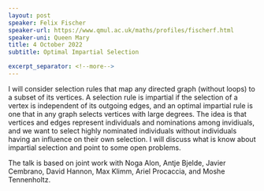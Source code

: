 ```yaml
---
layout: post
speaker: Felix Fischer
speaker-url: https://www.qmul.ac.uk/maths/profiles/fischerf.html
speaker-uni: Queen Mary
title: 4 October 2022
subtitle: Optimal Impartial Selection

excerpt_separator: <!--more-->
---
```


I will consider selection rules that map any directed graph (without loops) to a subset of its vertices. A selection rule is impartial if the selection of a vertex is independent of its outgoing edges, and an optimal impartial rule is one that in any graph selects vertices with large degrees. The idea is that vertices and edges represent individuals and nominations among invidiuals, and we want to select highly nominated individuals without individuals having an influence on their own selection. I will discuss what is know about impartial selection and point to some open problems.

The talk is based on joint work with Noga Alon, Antje Bjelde, Javier Cembrano, David Hannon, Max Klimm, Ariel Procaccia, and Moshe Tennenholtz.
<!--more-->
